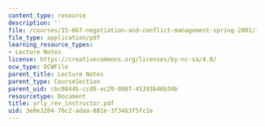 ```yaml
---
content_type: resource
description: ''
file: /courses/15-667-negotiation-and-conflict-management-spring-2001/3e0e320476c2adaa881e3f34b3f5fc1e_yrly_rev_instructor.pdf
file_type: application/pdf
learning_resource_types:
- Lecture Notes
license: https://creativecommons.org/licenses/by-nc-sa/4.0/
ocw_type: OCWFile
parent_title: Lecture Notes
parent_type: CourseSection
parent_uid: cbc0844b-ccd9-ec29-098f-45393b46b34b
resourcetype: Document
title: yrly_rev_instructor.pdf
uid: 3e0e3204-76c2-adaa-881e-3f34b3f5fc1e
---
```

